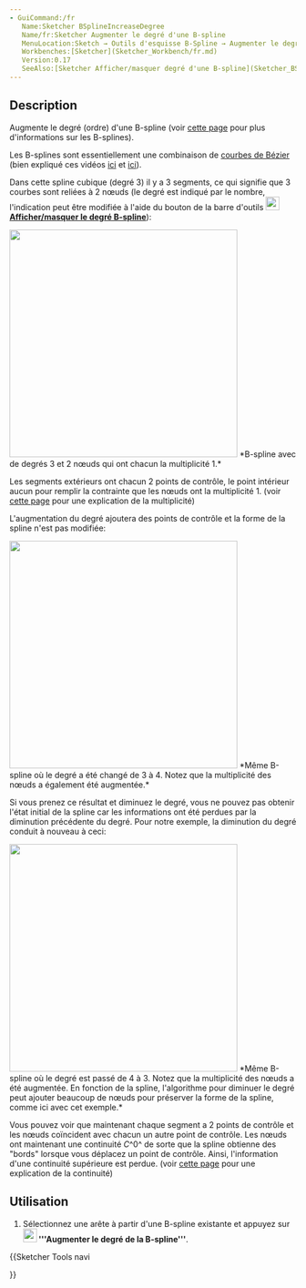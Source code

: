 ```yaml
---
- GuiCommand:/fr
   Name:Sketcher BSplineIncreaseDegree
   Name/fr:Sketcher Augmenter le degré d'une B-spline
   MenuLocation:Sketch → Outils d'esquisse B-Spline → Augmenter le degré d'une B-spline
   Workbenches:[Sketcher](Sketcher_Workbench/fr.md)
   Version:0.17
   SeeAlso:[Sketcher Afficher/masquer degré d'une B-spline](Sketcher_BSplineDegree/fr.md), [Sketcher Diminuer le degré d'une B-spline](Sketcher_BSplineDecreaseDegree/fr.md)
---
```


## Description

Augmente le degré (ordre) d\'une B-spline (voir [cette page](B-Splines/fr.md) pour plus d\'informations sur les B-splines).

Les B-splines sont essentiellement une combinaison de [courbes de Bézier](https://fr.wikipedia.org/wiki/Courbe_de_B%C3%A9zier) (bien expliqué ces vidéos [ici](https://www.youtube.com/watch?v=bE1MrrqBAl8) et [ici](https://www.youtube.com/watch?v=xXJylM2S72s)).

Dans cette spline cubique (degré 3) il y a 3 segments, ce qui signifie que 3 courbes sont reliées à 2 nœuds
(le degré est indiqué par le nombre, l\'indication peut être modifiée à l\'aide du bouton de la barre d\'outils **<img src=images/Sketcher_BSplineDegree.svg style="width:24px"> [Afficher/masquer le degré B-spline](Sketcher_BSplineDegree/fr.md)**):

<img alt="" src=images/Sketcher_BSplineDegree3.png  style="width:400px;"> 
*B-spline avec de degrés 3 et 2 nœuds qui ont chacun la multiplicité 1.*

Les segments extérieurs ont chacun 2 points de contrôle, le point intérieur aucun pour remplir la contrainte que les nœuds ont la multiplicité 1. (voir [cette page](Sketcher_BSplineDecreaseKnotMultiplicity/fr#Description.md) pour une explication de la multiplicité)

L\'augmentation du degré ajoutera des points de contrôle et la forme de la spline n\'est pas modifiée:

<img alt="" src=images/Sketcher_BSplineDegree4.png  style="width:400px;"> 
*Même B-spline où le degré a été changé de 3 à 4. Notez que la multiplicité des nœuds a également été augmentée.*

Si vous prenez ce résultat et diminuez le degré, vous ne pouvez pas obtenir l\'état initial de la spline car les informations ont été perdues par la diminution précédente du degré. Pour notre exemple, la diminution du degré conduit à nouveau à ceci:

<img alt="" src=images/Sketcher_BSplineDegree3from4.png  style="width:400px;"> 
*Même B-spline où le degré est passé de 4 à 3. Notez que la multiplicité des nœuds a été augmentée. En fonction de la spline, l'algorithme pour diminuer le degré peut ajouter beaucoup de nœuds pour préserver la forme de la spline, comme ici avec cet exemple.*

Vous pouvez voir que maintenant chaque segment a 2 points de contrôle et les nœuds coïncident avec chacun un autre point de contrôle. Les nœuds ont maintenant une continuité *C*^0^ de sorte que la spline obtienne des \"bords\" lorsque vous déplacez un point de contrôle. Ainsi, l\'information d\'une continuité supérieure est perdue. (voir [cette page](Sketcher_BSplineDecreaseKnotMultiplicity/fr#Description.md) pour une explication de la continuité)

## Utilisation

1.  Sélectionnez une arête à partir d\'une B-spline existante et appuyez sur **<img src=images/Sketcher_BSplineIncreaseDegree.svg style="width:24px"> '''Augmenter le degré de la B-spline'''**.





{{Sketcher Tools navi

}} 
